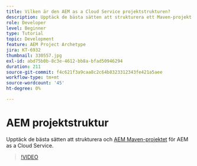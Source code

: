 ```yaml
---
title: Vilken är den AEM as a Cloud Service projektstrukturen?
description: Upptäck de bästa sätten att strukturera ett Maven-projekt för AEM as a Cloud Service.
role: Developer
level: Beginner
type: Tutorial
topic: Development
feature: AEM Project Archetype
jira: KT-6932
thumbnail: 330557.jpg
exl-id: abd75b0b-8c3e-4612-bb8a-bfad50946294
duration: 211
source-git-commit: f4c621f3a9caa8c2c64b8323312343fe421a5aee
workflow-type: tm+mt
source-wordcount: '45'
ht-degree: 0%

---
```


# AEM projektstruktur

Upptäck de bästa sätten att strukturera och [AEM Maven-projektet](https://experienceleague.adobe.com/docs/experience-manager-cloud-service/implementing/developing/aem-project-content-package-structure.html#developing) för AEM as a Cloud Service.

>[!VIDEO](https://video.tv.adobe.com/v/330557?quality=12&learn=on)
